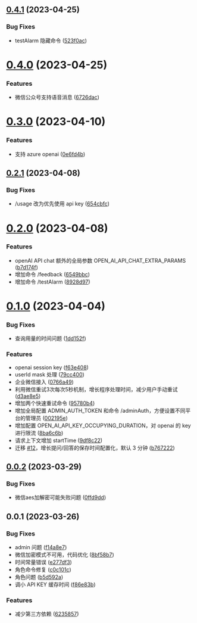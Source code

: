 ## [0.4.1](https://github.com/ilyydy/cf-openai/compare/v0.4.0...v0.4.1) (2023-04-25)


### Bug Fixes

* testAlarm 隐藏命令 ([523f0ac](https://github.com/ilyydy/cf-openai/commit/523f0ac6b13533253e29a97795e4598885f196b5))



# [0.4.0](https://github.com/ilyydy/cf-openai/compare/v0.3.0...v0.4.0) (2023-04-25)


### Features

* 微信公众号支持语音消息 ([6726dac](https://github.com/ilyydy/cf-openai/commit/6726dacc9b65d8f7b43e347678c7f89cbced1f87))



# [0.3.0](https://github.com/ilyydy/cf-openai/compare/v0.2.1...v0.3.0) (2023-04-10)


### Features

* 支持 azure openai ([0e6fd4b](https://github.com/ilyydy/cf-openai/commit/0e6fd4b0e9119a8fef621bd8f915badcc022085e))



## [0.2.1](https://github.com/ilyydy/cf-openai/compare/v0.2.0...v0.2.1) (2023-04-08)


### Bug Fixes

* /usage 改为优先使用 api key ([654cbfc](https://github.com/ilyydy/cf-openai/commit/654cbfc96a0bd351819887c78b7c7ea6d65a1329))



# [0.2.0](https://github.com/ilyydy/cf-openai/compare/v0.1.0...v0.2.0) (2023-04-08)


### Features

* openAI API chat 额外的全局参数 OPEN_AI_API_CHAT_EXTRA_PARAMS ([b7d174f](https://github.com/ilyydy/cf-openai/commit/b7d174fdb4187218e96cbb263972241db5e4ff34))
* 增加命令 /feedback ([6549bbc](https://github.com/ilyydy/cf-openai/commit/6549bbc792cb87a113c01ffb6a44f8eba4b71666))
* 增加命令 /testAlarm ([8928d97](https://github.com/ilyydy/cf-openai/commit/8928d97d29469de98907fe0d868f485b65f15a18))



# [0.1.0](https://github.com/ilyydy/cf-openai/compare/v0.0.2...v0.1.0) (2023-04-04)


### Bug Fixes

* 查询用量的时间问题 ([1dd152f](https://github.com/ilyydy/cf-openai/commit/1dd152ff321dcc7a342dc6d488a1bc09259b3010))


### Features

* openai session key ([f63e408](https://github.com/ilyydy/cf-openai/commit/f63e4087023ca02e8c5969f5f013a961ed41a08d))
* userId mask 处理 ([79cc400](https://github.com/ilyydy/cf-openai/commit/79cc400307db8896d71cec3d6c7175e42cd0d756))
* 企业微信接入 ([0766a49](https://github.com/ilyydy/cf-openai/commit/0766a49cf92db54cb5c3c665578ee391859e6534))
* 利用微信重试3次每次5秒机制，增长程序处理时间，减少用户手动重试 ([d3ae8e5](https://github.com/ilyydy/cf-openai/commit/d3ae8e5dc86dd43ee546d6683c506cbad5dcd501))
* 增加两个快速重试命令 ([95780b4](https://github.com/ilyydy/cf-openai/commit/95780b4ffe10c0b4dfdf22ce8a3a946117d9bb02))
* 增加全局配置 ADMIN_AUTH_TOKEN 和命令 /adminAuth，方便设置不同平台的管理员 ([002195e](https://github.com/ilyydy/cf-openai/commit/002195ed8f58ac0b710af8a389325ce9c56793cc))
* 增加配置 OPEN_AI_API_KEY_OCCUPYING_DURATION，对 openai 的 key 进行限流 ([8ba6c6b](https://github.com/ilyydy/cf-openai/commit/8ba6c6bcf7ce4cc8af4f3c10a059d3700b5ebacc))
* 请求上下文增加 startTime ([9df8c22](https://github.com/ilyydy/cf-openai/commit/9df8c228d14951308e17008f9b3db305a6dc4b92))
* 迁移 [#12](https://github.com/ilyydy/cf-openai/issues/12)，增长提问/回答的保存时间配置化，默认 3 分钟 ([b767222](https://github.com/ilyydy/cf-openai/commit/b767222ac7d6e788abe266c48940b7c042cdda4c))



## [0.0.2](https://github.com/ilyydy/cf-openai/compare/v0.0.1...v0.0.2) (2023-03-29)


### Bug Fixes

* 微信aes加解密可能失败问题 ([0ffd9dd](https://github.com/ilyydy/cf-openai/commit/0ffd9ddb61bef16babb2b3a0879c3cb266bdeea8))



## 0.0.1 (2023-03-26)


### Bug Fixes

* admin 问题 ([f14a8e7](https://github.com/ilyydy/cf-openai/commit/f14a8e7e19cd24f08565410d999439a250beb752))
* 微信加密模式不可用，代码优化 ([8bf58b7](https://github.com/ilyydy/cf-openai/commit/8bf58b78642c9ee294af8b86dc234bdc56b53cea))
* 时间常量错误 ([e277df3](https://github.com/ilyydy/cf-openai/commit/e277df3eb12359ed4688043718f1a58e584edff3))
* 角色命令修复 ([c0c101c](https://github.com/ilyydy/cf-openai/commit/c0c101c6c14d814575c16990521d8332996b7676))
* 角色问题 ([b5d592a](https://github.com/ilyydy/cf-openai/commit/b5d592ac1735a127b66f8fd39f13f99f2f6f86b0))
* 调小 API KEY 缓存时间 ([f86e83b](https://github.com/ilyydy/cf-openai/commit/f86e83b8af28f7f4f1e2c10b1cbf47890497a866))


### Features

* 减少第三方依赖 ([6235857](https://github.com/ilyydy/cf-openai/commit/62358573b9705f4ca20518efdd2df668051547f6))



